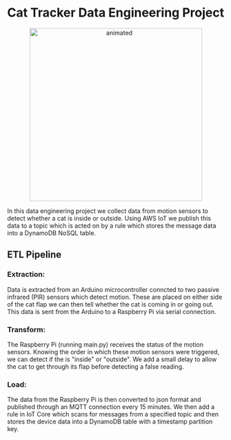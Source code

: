 # Cat Tracker Data Engineering Project

<p align="center">
  <img src="cat.gif" alt="animated" width="400"/>
</p>

In this data engineering project we collect data from motion sensors to detect whether a cat is inside or
outside. Using AWS IoT we publish this data to a topic which is acted on by a rule which stores the message
data into a DynamoDB NoSQL table. 


## ETL Pipeline

### Extraction:
Data is extracted from an Arduino microcontroller conncted to two passive infrared (PIR) sensors which detect motion. 
These are placed on either side of the cat flap we can then tell whether the cat is coming in or going out.
This data is sent from the Arduino to a Raspberry Pi via serial connection. 

### Transform:
The Raspberry Pi (running main.py) receives the status of the motion sensors. Knowing the order in which 
these motion sensors were triggered, we can detect if the is "inside" or "outside". We add a small delay to 
allow the cat to get through its flap before detecting a false reading. 

### Load: 
The data from the Raspberry Pi is then converted to json format and published through an MQTT connection
every 15 minutes. We then add a rule in IoT Core which scans for messages from a specified topic and then  
stores the device data into a DynamoDB table with a timestamp partition key.